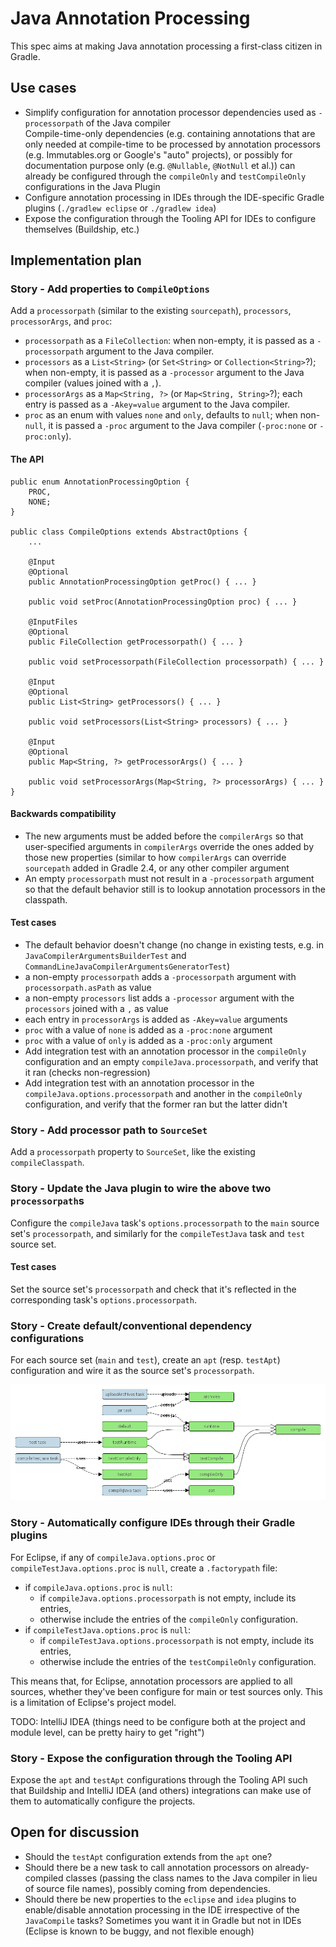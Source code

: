 # Java Annotation Processing

This spec aims at making Java annotation processing a first-class citizen in Gradle.

## Use cases

 * Simplify configuration for annotation processor dependencies used as `-processorpath` of the Java compiler  
   Compile-time-only dependencies (e.g. containing annotations that are only needed at compile-time to be processed by annotation processors (e.g. Immutables.org or Google's "auto" projects), or possibly for documentation purpose only (e.g. `@Nullable`, `@NotNull` et al.)) can already be configured through the `compileOnly` and `testCompileOnly` configurations in the Java Plugin
 * Configure annotation processing in IDEs through the IDE-specific Gradle plugins (`./gradlew eclipse` or `./gradlew idea`)
 * Expose the configuration through the Tooling API for IDEs to configure themselves (Buildship, etc.)

## Implementation plan

### Story - Add properties to `CompileOptions`

Add a `processorpath` (similar to the existing `sourcepath`), `processors`, `processorArgs`, and `proc`:

 * `processorpath` as a `FileCollection`: when non-empty, it is passed as a `-processorpath` argument to the Java compiler.
 * `processors` as a `List<String>` (or `Set<String>` or `Collection<String>`?); when non-empty, it is passed as a `-processor` argument to the Java compiler (values joined with a `,`).
 * `processorArgs` as a `Map<String, ?>` (or `Map<String, String>`?); each entry is passed as a `-Akey=value` argument to the Java compiler.
 * `proc` as an enum with values `none` and `only`, defaults to `null`; when non-`null`, it is passed a `-proc` argument to the Java compiler (`-proc:none` or `-proc:only`).

#### The API

```
public enum AnnotationProcessingOption {
    PROC,
    NONE;
}

public class CompileOptions extends AbstractOptions {
    ...

    @Input
    @Optional
    public AnnotationProcessingOption getProc() { ... }

    public void setProc(AnnotationProcessingOption proc) { ... }

    @InputFiles
    @Optional
    public FileCollection getProcessorpath() { ... }

    public void setProcessorpath(FileCollection processorpath) { ... }

    @Input
    @Optional
    public List<String> getProcessors() { ... }

    public void setProcessors(List<String> processors) { ... }

    @Input
    @Optional
    public Map<String, ?> getProcessorArgs() { ... }

    public void setProcessorArgs(Map<String, ?> processorArgs) { ... }
}
```

#### Backwards compatibility

 * The new arguments must be added before the `compilerArgs` so that user-specified arguments in `compilerArgs` override the ones added by those new properties (similar to how `compilerArgs` can override `sourcepath` added in Gradle 2.4, or any other compiler argument
 * An empty `processorpath` must not result in a `-processorpath` argument so that the default behavior still is to lookup annotation processors in the classpath.

#### Test cases

 * The default behavior doesn't change (no change in existing tests, e.g. in `JavaCompilerArgumentsBuilderTest` and `CommandLineJavaCompilerArgumentsGeneratorTest`)
 * a non-empty `processorpath` adds a `-processorpath` argument with `processorpath.asPath` as value
 * a non-empty `processors` list adds a `-processor` argument with the `processors` joined with a `,` as value
 * each entry in `processorArgs` is added as `-Akey=value` arguments
 * `proc` with a value of `none` is added as a `-proc:none` argument
 * `proc` with a value of `only` is added as a `-proc:only` argument
 * Add integration test with an annotation processor in the `compileOnly` configuration and an empty `compileJava.processorpath`, and verify that it ran (checks non-regression)
 * Add integration test with an annotation processor in the `compileJava.options.processorpath` and another in the `compileOnly` configuration, and verify that the former ran but the latter didn't


### Story - Add processor path to `SourceSet`

Add a `processorpath` property to `SourceSet`, like the existing `compileClasspath`.

### Story - Update the Java plugin to wire the above two `processorpath`s

Configure the `compileJava` task's `options.processorpath` to the `main` source set's `processorpath`, and similarly for the `compileTestJava` task and `test` source set.

#### Test cases

Set the source set's `processorpath` and check that it's reflected in the corresponding task's `options.processorpath`.

### Story - Create default/conventional dependency configurations

For each source set (`main` and `test`), create an `apt` (resp. `testApt`) configuration and wire it as the source set's `processorpath`.

![Java Plugin Configurations](img/annotation_processing_javaPluginConfigurations.png)

### Story - Automatically configure IDEs through their Gradle plugins

For Eclipse, if any of `compileJava.options.proc` or `compileTestJava.options.proc` is `null`, create a `.factorypath` file:

 * if `compileJava.options.proc` is `null`:
   * if `compileJava.options.processorpath` is not empty, include its entries,
   * otherwise include the entries of the `compileOnly` configuration.
 * if `compileTestJava.options.proc` is `null`:
   * if `compileTestJava.options.processorpath` is not empty, include its entries,
   * otherwise include the entries of the `testCompileOnly` configuration.

This means that, for Eclipse, annotation processors are applied to all sources, whether they've been configure for main or test sources only.
This is a limitation of Eclipse's project model.

TODO: IntelliJ IDEA (things need to be configure both at the project and module level, can be pretty hairy to get "right")

### Story - Expose the configuration through the Tooling API

Expose the `apt` and `testApt` configurations through the Tooling API such that Buildship and IntelliJ IDEA (and others) integrations can make use of them to automatically configure the projects.

## Open for discussion

 * Should the `testApt` configuration extends from the `apt` one?
 * Should there be a new task to call annotation processors on already-compiled classes (passing the class names to the Java compiler in lieu of source file names), possibly coming from dependencies.
 * Should there be new properties to the `eclipse` and `idea` plugins to enable/disable annotation processing in the IDE irrespective of the `JavaCompile` tasks? Sometimes you want it in Gradle but not in IDEs (Eclipse is known to be buggy, and not flexible enough)
